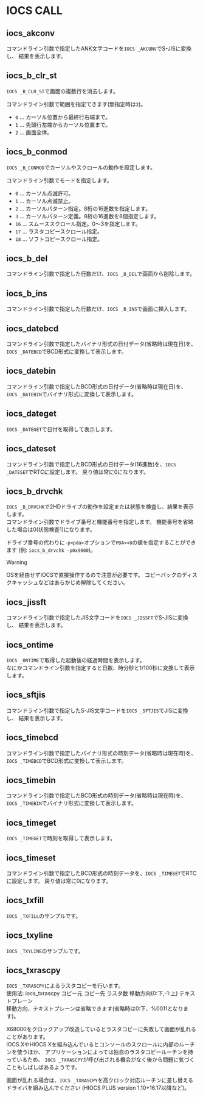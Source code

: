 # IOCS CALL

## iocs_akconv
コマンドライン引数で指定したANK文字コードを`IOCS _AKCONV`でS-JISに変換し、
結果を表示します。


## iocs_b_clr_st
`IOCS _B_CLR_ST`で画面の複数行を消去します。

コマンドライン引数で範囲を指定できます(無指定時は`2`)。
* `0` ... カーソル位置から最終行右端まで。
* `1` ... 先頭行左端からカーソル位置まで。
* `2` ... 画面全体。


## iocs_b_conmod
`IOCS _B_CONMOD`でカーソルやスクロールの動作を設定します。

コマンドライン引数でモードを指定します。
* `0` ... カーソル点滅許可。
* `1` ... カーソル点滅禁止。
* `2` ... カーソルパターン指定。8桁の16進数を指定します。
* `3` ... カーソルパターン定義。8桁の16進数を8個指定します。
* `16` ... スムーススクロール指定。0～3を指定します。
* `17` ... ラスタコピースクロール指定。
* `18` ... ソフトコピースクロール指定。


## iocs_b_del
コマンドライン引数で指定した行数だけ、`IOCS _B_DEL`で画面から削除します。


## iocs_b_ins
コマンドライン引数で指定した行数だけ、`IOCS _B_INS`で画面に挿入します。


## iocs_datebcd
コマンドライン引数で指定したバイナリ形式の日付データ(省略時は現在日)を、
`IOCS _DATEBCD`でBCD形式に変換して表示します。


## iocs_datebin
コマンドライン引数で指定したBCD形式の日付データ(省略時は現在日)を、
`IOCS _DATEBIN`でバイナリ形式に変換して表示します。


## iocs_dateget
`IOCS _DATEGET`で日付を取得して表示します。


## iocs_dateset
コマンドライン引数で指定したBCD形式の日付データ(16進数)を、`IOCS _DATESET`でRTCに設定します。
戻り値は常に0になります。


## iocs_b_drvchk
`IOCS _B_DRVCHK`で2HDドライブの動作を設定または状態を検査し、結果を表示します。  
コマンドライン引数でドライブ番号と機能番号を指定します。
機能番号を省略した場合は0(状態検査1)になります。

ドライブ番号の代わりに`-p<pda>`オプションで`PDA<<8`の値を指定することができます
(例: `iocs_b_drvchk -p0x9000`)。

> [!WARNING]
> OSを経由せずIOCSで直接操作するので注意が必要です。
> コピーバックのディスクキャッシュなどはあらかじめ解除してください。


## iocs_jissft
コマンドライン引数で指定したJIS文字コードを`IOCS _JISSFT`でS-JISに変換し、
結果を表示します。


## iocs_ontime
`IOCS _ONTIME`で取得した起動後の経過時間を表示します。  
なにかコマンドライン引数を指定すると日数、時分秒と1/100秒に変換して表示します。


## iocs_sftjis
コマンドライン引数で指定したS-JIS文字コードを`IOCS _SFTJIS`でJISに変換し、
結果を表示します。


## iocs_timebcd
コマンドライン引数で指定したバイナリ形式の時刻データ(省略時は現在時)を、
`IOCS _TIMEBCD`でBCD形式に変換して表示します。


## iocs_timebin
コマンドライン引数で指定したBCD形式の時刻データ(省略時は現在時)を、
`IOCS _TIMEBIN`でバイナリ形式に変換して表示します。


## iocs_timeget
`IOCS _TIMEGET`で時刻を取得して表示します。


## iocs_timeset
コマンドライン引数で指定したBCD形式の時刻データを、`IOCS _TIMESET`でRTCに設定します。
戻り値は常に0になります。


## iocs_txfill
`IOCS _TXFILL`のサンプルです。


## iocs_txyline
`IOCS _TXYLINE`のサンプルです。


## iocs_txrascpy
`IOCS _TXRASCPY`によるラスタコピーを行います。  
使用法: iocs_txrascpy コピー元 コピー先 ラスタ数 移動方向(0:下,-1:上) テキストプレーン  
移動方向、テキストプレーンは省略できます(省略時は0:下、%0011となります)。

X68000をクロックアップ改造しているとラスタコピーに失敗して画面が乱れることがあります。  
IOCS.XやHIOCS.Xを組み込んでいるとコンソールのスクロールに内部のルーチンを使うほか、
アプリケーションによっては独自のラスタコピールーチンを持っているため、
`IOCS _TXRASCPY`が呼び出される機会がなく後から問題に気づくこともしばしばあるようです。

画面が乱れる場合は、`IOCS _TXRASCPY`を高クロック対応ルーチンに差し替えるドライバを組み込んでください
(HIOCS PLUS version 1.10+16.17以降など)。
